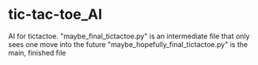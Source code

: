 # tic-tac-toe_AI
AI for tictactoe.
"maybe_final_tictactoe.py" is an intermediate file that only sees one move into the future
"maybe_hopefully_final_tictactoe.py" is the main, finished file
